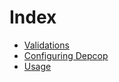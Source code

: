 # Index

* [Validations](./validations.md)
* [Configuring Depcop](./configuration.md)
* [Usage](./usage.md)

